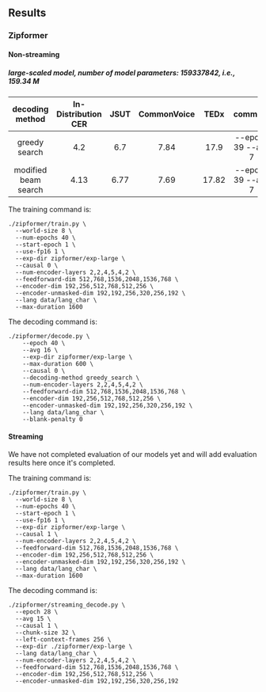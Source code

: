 ## Results

### Zipformer

#### Non-streaming

##### large-scaled model, number of model parameters: 159337842, i.e., 159.34 M

|   decoding method    | In-Distribution CER | JSUT | CommonVoice | TEDx  |      comment       |
| :------------------: | :-----------------: | :--: | :---------: | :---: | :----------------: |
|    greedy search     |         4.2         | 6.7  |    7.84     | 17.9  | --epoch 39 --avg 7 |
| modified beam search |        4.13         | 6.77 |    7.69     | 17.82 | --epoch 39 --avg 7 |

The training command is:

```shell
./zipformer/train.py \
  --world-size 8 \
  --num-epochs 40 \
  --start-epoch 1 \
  --use-fp16 1 \
  --exp-dir zipformer/exp-large \
  --causal 0 \
  --num-encoder-layers 2,2,4,5,4,2 \
  --feedforward-dim 512,768,1536,2048,1536,768 \
  --encoder-dim 192,256,512,768,512,256 \
  --encoder-unmasked-dim 192,192,256,320,256,192 \
  --lang data/lang_char \
  --max-duration 1600 
```

The decoding command is:

```shell
./zipformer/decode.py \
    --epoch 40 \
    --avg 16 \
    --exp-dir zipformer/exp-large \
    --max-duration 600 \
    --causal 0 \
    --decoding-method greedy_search \
    --num-encoder-layers 2,2,4,5,4,2 \
    --feedforward-dim 512,768,1536,2048,1536,768 \
    --encoder-dim 192,256,512,768,512,256 \
    --encoder-unmasked-dim 192,192,256,320,256,192 \
    --lang data/lang_char \
    --blank-penalty 0
```

#### Streaming

We have not completed evaluation of our models yet and will add evaluation results here once it's completed.

The training command is:
```shell
./zipformer/train.py \
  --world-size 8 \
  --num-epochs 40 \
  --start-epoch 1 \
  --use-fp16 1 \
  --exp-dir zipformer/exp-large \
  --causal 1 \
  --num-encoder-layers 2,2,4,5,4,2 \
  --feedforward-dim 512,768,1536,2048,1536,768 \
  --encoder-dim 192,256,512,768,512,256 \
  --encoder-unmasked-dim 192,192,256,320,256,192 \
  --lang data/lang_char \
  --max-duration 1600
```

The decoding command is:

```shell
./zipformer/streaming_decode.py \
  --epoch 28 \
  --avg 15 \
  --causal 1 \
  --chunk-size 32 \
  --left-context-frames 256 \
  --exp-dir ./zipformer/exp-large \
  --lang data/lang_char \
  --num-encoder-layers 2,2,4,5,4,2 \
  --feedforward-dim 512,768,1536,2048,1536,768 \
  --encoder-dim 192,256,512,768,512,256 \
  --encoder-unmasked-dim 192,192,256,320,256,192
```

